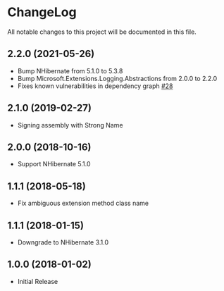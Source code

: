 # ChangeLog

All notable changes to this project will be documented in this file.

## 2.2.0 (2021-05-26)

- Bump NHibernate from 5.1.0 to 5.3.8
- Bump Microsoft.Extensions.Logging.Abstractions from 2.0.0 to 2.2.0
- Fixes known vulnerabilities in dependency graph [#28](https://github.com/akunzai/NHibernate.Extensions.Logging/pull/28)

## 2.1.0 (2019-02-27)

- Signing assembly with Strong Name

## 2.0.0 (2018-10-16)

- Support NHibernate 5.1.0

## 1.1.1 (2018-05-18)

- Fix ambiguous extension method class name

## 1.1.1 (2018-01-15)

- Downgrade to NHibernate 3.1.0

## 1.0.0 (2018-01-02)

- Initial Release